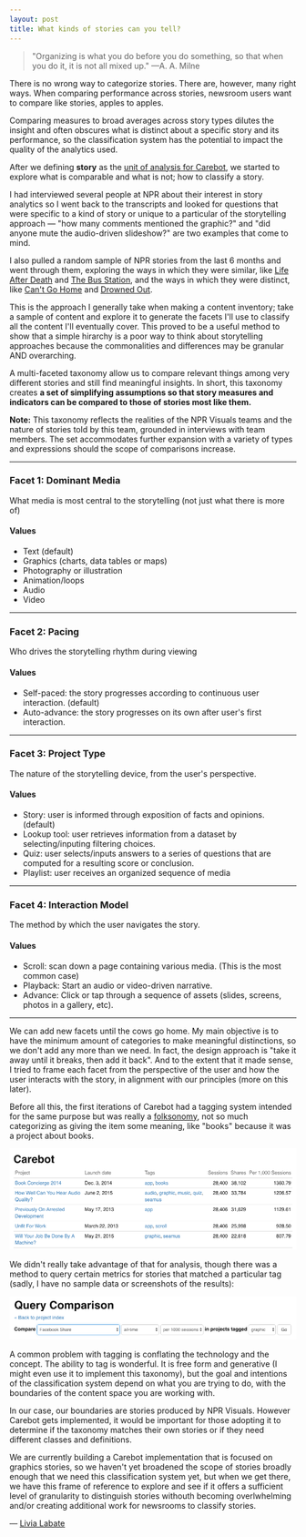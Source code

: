 ```yaml
---
layout: post
title: What kinds of stories can you tell?
---
```


> "Organizing is what you do before you do something, so that when you do it, it is not all mixed up."
—A. A. Milne

There is no wrong way to categorize stories. There are, however, many right ways. When comparing performance across stories, newsroom users want to compare like stories, apples to apples. 

Comparing measures to broad averages across story types dilutes the insight and often obscures what is distinct about a specific story and its performance, so the classification system has the potential to impact the quality of the analytics used.

After we defining **story** as the [unit of analysis for Carebot](https://thecarebot.github.io/What-are-we-measuring-when-we-measure-journalism/), we started to explore what is comparable and what is not; how to classify a story. 

I had interviewed several people at NPR about their interest in story analytics so I went back to the transcripts and looked for questions that were specific to a kind of story or unique to a particular of the storytelling approach — "how many comments mentioned the graphic?" and "did anyone mute the audio-driven slideshow?" are two examples that come to mind. 

I also pulled a random sample of NPR stories from the last 6 months and went through them, exploring the ways in which they were similar, like [Life After Death](http://apps.npr.org/life-after-death/) and [The Bus Station](http://apps.npr.org/lookatthis/posts/bus-station), and the ways in which they were distinct, like [Can't Go Home](http://apps.npr.org/syria/)
 and [Drowned Out](http://apps.npr.org/lookatthis/posts/whales).

This is the approach I generally take when making a content inventory; take a sample of content and explore it to generate the facets I'll use to classify all the content I'll eventually cover. This proved to be a useful method to show that a simple hirarchy is a poor way to think about storytelling approaches because the commonalities and differences may be granular AND overarching.

A multi-faceted taxonomy allow us to compare relevant things among very different stories and still find meaningful insights. In short, this taxonomy creates **a set of simplifying assumptions so that story measures and indicators can be compared to those of stories most like them.**

**Note:** This taxonomy reflects the realities of the NPR Visuals teams and the nature of stories told by this team, grounded in interviews with team members. The set accommodates further expansion with a variety of types and expressions should the scope of comparisons increase.

***

### Facet 1: Dominant Media
What media is most central to the storytelling (not just what there is more of)

#### Values
* Text (default)
* Graphics (charts, data tables or maps)
* Photography or illustration
* Animation/loops
* Audio
* Video

---

### Facet 2: Pacing
Who drives the storytelling rhythm during viewing

#### Values
* Self-paced: the story progresses according to continuous user interaction. (default)
* Auto-advance: the story progresses on its own after user's first interaction.

---

### Facet 3: Project Type
The nature of the storytelling device, from the user's perspective.

#### Values
* Story: user is informed through exposition of facts and opinions. (default)
* Lookup tool: user retrieves information from a dataset by selecting/inputing filtering choices.
* Quiz: user selects/inputs answers to a series of questions that are computed for a resulting score or conclusion.
* Playlist: user receives an organized sequence of media 

---

### Facet 4: Interaction Model
The method by which the user navigates the story.

#### Values
* Scroll: scan down a page containing various media. (This is the most common case)
* Playback: Start an audio or video-driven narrative.
* Advance: Click or tap through a sequence of assets (slides, screens, photos in a gallery, etc).


***



We can add new facets until the cows go home. My main objective is to have the minimum amount of categories to make meaningful distinctions, so we don't add any more than we need. In fact, the design approach is "take it away until it breaks, then add it back". And to the extent that it made sense, I tried to frame each facet from the perspective of the user and how the user interacts with the story, in alignment with our principles (more on this later).

Before all this, the first iterations of Carebot had a tagging system intended for the same purpose but was really a [folksonomy](http://vanderwal.net/folksonomy.html), not so much categorizing as giving the item some meaning, like "books" because it was a project about books. 

![Vintage Carebot's tags](/images/carebot-vintage-tags.png "Vintage Carebot tags")

We didn't really take advantage of that for analysis, though there was a method to query certain metrics for stories that matched a particular tag (sadly, I have no sample data or screenshots of the results):

![Vintage Carebot's query](/images/carebot-vintage-query.png "Vintage Carebot query")

A common problem with tagging is conflating the technology and the concept. The ability to tag is wonderful. It is free form and generative (I might even use it to implement this taxonomy), but the goal and intentions of the classification system depend on what you are trying to do, with the boundaries of the content space you are working with. 

In our case, our boundaries are stories produced by NPR Visuals. However Carebot gets implemented, it would be important for those adopting it to determine if the taxonomy matches their own stories or if they need different classes and definitions.

We are currently building a Carebot implementation that is focused on graphics stories, so we haven't yet broadened the scope of stories broadly enough that we need this classification system yet, but when we get there, we have this frame of reference to explore and see if it offers a sufficient level of granularity to distinguish stories withouth becoming overlwhelming and/or creating additional work for newsrooms to classify stories.


— [Livia Labate](http://twitter.com/livlab)
